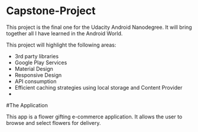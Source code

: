 # Capstone-Project

This project is the final one for the Udacity Android Nanodegree. It will bring together all I have learned in the Android World.  

This project will highlight the following areas:

* 3rd party libraries
* Google Play Services
* Material Design
* Responsive Design
* API consumption
* Efficient caching strategies using local storage and Content Provider
* 

#The Application

This app is a flower gifting e-commerce application.  It allows the user to browse and select flowers for delivery.


